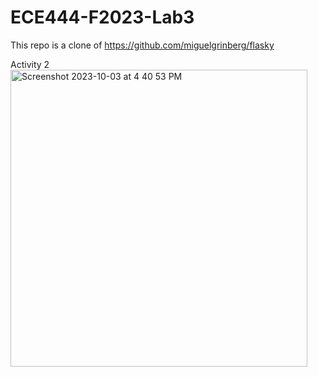 # ECE444-F2023-Lab3

This repo is a clone of https://github.com/miguelgrinberg/flasky

Activity 2
<img width="475" alt="Screenshot 2023-10-03 at 4 40 53 PM" src="https://github.com/fjangda7/ECE444-F2023-Lab1/assets/59586270/a55e148f-7fe3-49e1-9f76-9ba12f4bd999">

